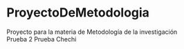 # ProyectoDeMetodologia
Proyecto para la materia de Metodología de la investigación  
Prueba 2
Prueba Chechi
